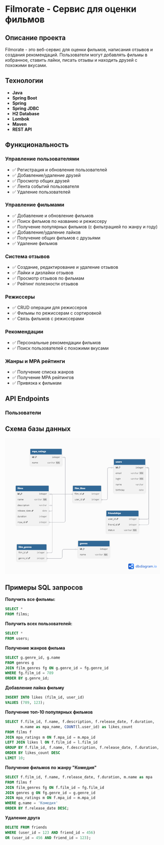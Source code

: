 # Filmorate - Сервис для оценки фильмов

## Описание проекта

Filmorate - это веб-сервис для оценки фильмов, написания отзывов и создания рекомендаций. Пользователи могут добавлять фильмы в избранное, ставить лайки, писать отзывы и находить друзей с похожими вкусами.

## Технологии

- **Java**
- **Spring Boot**
- **Spring**
- **Spring JDBC**
- **H2 Database**
- **Lombok**
- **Maven**
- **REST API**

## Функциональность

### Управление пользователями
- ✅ Регистрация и обновление пользователей
- ✅ Добавление/удаление друзей
- ✅ Просмотр общих друзей
- ✅ Лента событий пользователя
- ✅ Удаление пользователей

### Управление фильмами
- ✅ Добавление и обновление фильмов
- ✅ Поиск фильмов по названию и режиссеру
- ✅ Получение популярных фильмов (с фильтрацией по жанру и году)
- ✅ Добавление/удаление лайков
- ✅ Получение общих фильмов с друзьями
- ✅ Удаление фильмов

### Система отзывов
- ✅ Создание, редактирование и удаление отзывов
- ✅ Лайки и дизлайки отзывов
- ✅ Просмотр отзывов по фильмам
- ✅ Рейтинг полезности отзывов

### Режиссеры
- ✅ CRUD операции для режиссеров
- ✅ Фильмы по режиссерам с сортировкой
- ✅ Связь фильмов с режиссерами

### Рекомендации
- ✅ Персональные рекомендации фильмов
- ✅ Поиск пользователей с похожими вкусами

### Жанры и MPA рейтинги
- ✅ Получение списка жанров
- ✅ Получение MPA рейтингов
- ✅ Привязка к фильмам

## API Endpoints

### Пользователи

## Схема базы данных

![Database Schema](database_schema.png)


## Примеры SQL запросов

**Получить все фильмы:**

```sql
SELECT * 
FROM films;
```

**Получить всех пользователей:**

```sql
SELECT * 
FROM users;
```

**Получение жанров фильма**

```sql
SELECT g.genre_id, g.name
FROM genres g
JOIN film_genres fg ON g.genre_id = fg.genre_id
WHERE fg.film_id = 789
ORDER BY g.genre_id;
```

**Добавление лайка фильму**

```sql
INSERT INTO likes (film_id, user_id)
VALUES (789, 123);
```

**Получение топ-10 популярных фильмов**

```sql
SELECT f.film_id, f.name, f.description, f.release_date, f.duration,
       m.name as mpa_name, COUNT(l.user_id) as likes_count
FROM films f
JOIN mpa_ratings m ON f.mpa_id = m.mpa_id
LEFT JOIN likes l ON f.film_id = l.film_id
GROUP BY f.film_id, f.name, f.description, f.release_date, f.duration, m.name
ORDER BY likes_count DESC
LIMIT 10;
```

**Получение фильмов по жанру "Комедия"**

```sql
SELECT f.film_id, f.name, f.release_date, f.duration, m.name as mpa
FROM films f
JOIN film_genres fg ON f.film_id = fg.film_id
JOIN genres g ON fg.genre_id = g.genre_id
JOIN mpa_ratings m ON f.mpa_id = m.mpa_id
WHERE g.name = 'Комедия'
ORDER BY f.release_date DESC;
```

**Удаление друга**

```sql
DELETE FROM friends 
WHERE (user_id = 123 AND friend_id = 456)
OR (user_id = 456 AND friend_id = 123);
```
